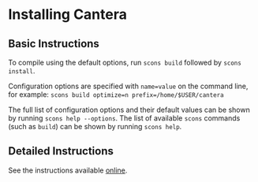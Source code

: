 # Installing Cantera

## Basic Instructions

To compile using the default options, run `scons build` followed by
`scons install`.

Configuration options are specified with `name=value` on the command line, for example:
`scons build optimize=n prefix=/home/$USER/cantera`

The full list of configuration options and their default values can be shown by running
`scons help --options`. The list of available `scons` commands (such as `build`) can be
shown by running `scons help`.


## Detailed Instructions

See the instructions available [online](https://cantera.org/install/compiling-install.html).
